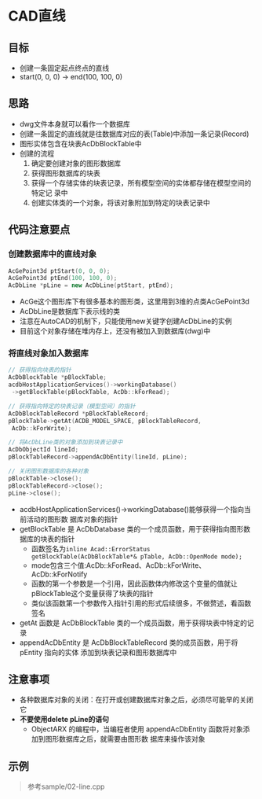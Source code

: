 # CAD直线

## 目标

- 创建一条固定起点终点的直线
- start(0, 0, 0) -> end(100, 100, 0)

## 思路

- dwg文件本身就可以看作一个数据库
- 创建一条固定的直线就是往数据库对应的表(Table)中添加一条记录(Record)
- 图形实体包含在块表AcDbBlockTable中
- 创建的流程
  1. 确定要创建对象的图形数据库
  2. 获得图形数据库的块表
  3. 获得一个存储实体的块表记录，所有模型空间的实体都存储在模型空间的特定记
录中
  4. 创建实体类的一个对象，将该对象附加到特定的块表记录中

## 代码注意要点

### 创建数据库中的直线对象

```cpp
AcGePoint3d ptStart(0, 0, 0); 
AcGePoint3d ptEnd(100, 100, 0); 
AcDbLine *pLine = new AcDbLine(ptStart, ptEnd);
```

- AcGe这个图形库下有很多基本的图形类，这里用到3维的点类AcGePoint3d
- AcDbLine是数据库下表示线的类
- 注意在AutoCAD的机制下，只能使用new关键字创建AcDbLine的实例
- 目前这个对象存储在堆内存上，还没有被加入到数据库(dwg)中

### 将直线对象加入数据库

```cpp
// 获得指向块表的指针
AcDbBlockTable *pBlockTable; 
acdbHostApplicationServices()->workingDatabase() 
 ->getBlockTable(pBlockTable, AcDb::kForRead);

// 获得指向特定的块表记录（模型空间）的指针
AcDbBlockTableRecord *pBlockTableRecord; 
pBlockTable->getAt(ACDB_MODEL_SPACE, pBlockTableRecord, 
 AcDb::kForWrite);

// 将AcDbLine类的对象添加到块表记录中
AcDbObjectId lineId;
pBlockTableRecord->appendAcDbEntity(lineId, pLine);

// 关闭图形数据库的各种对象
pBlockTable->close(); 
pBlockTableRecord->close(); 
pLine->close();
```

- acdbHostApplicationServices()->workingDatabase()能够获得一个指向当前活动的图形数
据库对象的指针
- getBlockTable 是 AcDbDatabase 类的一个成员函数，用于获得指向图形数据库的块表的指针
  - 函数签名为`inline Acad::ErrorStatus getBlockTable(AcDbBlockTable*& pTable, AcDb::OpenMode mode);`
  - mode包含三个值:AcDb::kForRead、AcDb::kForWrite、AcDb::kForNotify
  - 函数的第一个参数是一个引用，因此函数体内修改这个变量的值就让pBlockTable这个变量获得了块表的指针
  - 类似该函数第一个参数传入指针引用的形式后续很多，不做赘述，看函数签名
- getAt 函数是 AcDbBlockTable 类的一个成员函数，用于获得块表中特定的记录
- appendAcDbEntity 是 AcDbBlockTableRecord 类的成员函数，用于将 pEntity 指向的实体
添加到块表记录和图形数据库中

## 注意事项

- 各种数据库对象的关闭：在打开或创建数据库对象之后，必须尽可能早的关闭它
- **不要使用delete pLine的语句**
  - ObjectARX 的编程中，当编程者使用 appendAcDbEntity 函数将对象添加到图形数据库之后，就需要由图形数
据库来操作该对象


## 示例

> 参考sample/02-line.cpp
